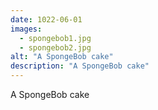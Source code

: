 ```yaml
---
date: 1022-06-01
images:
  - spongebob1.jpg
  - spongebob2.jpg
alt: "A SpongeBob cake"
description: "A SpongeBob cake"
---
```


A SpongeBob cake
